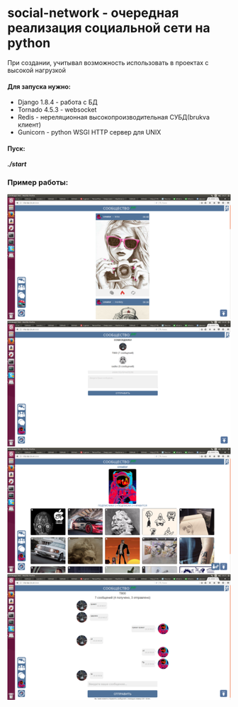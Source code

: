 # social-network - очередная реализация социальной сети на python

При создании, учитывал возможность использовать в проектах с высокой нагрузкой

#### Для запуска нужно:
* Django 1.8.4 - работа с БД
* Tornado 4.5.3 - websocket
* Redis - нереляционная высокопроизводительная СУБД(brukva клиент)
* Gunicorn - python WSGI HTTP сервер для UNIX
#### Пуск:
***./start***

### Пример работы:
[![Видео к проекту](https://github.com/evilsadko/social-network/blob/master/media/skr1.png)](https://www.youtube.com/watch?v=YUGzkWZ31Z8)
![Иллюстрация к проекту](https://github.com/evilsadko/social-network/blob/master/media/skr2.png)
![Иллюстрация к проекту](https://github.com/evilsadko/social-network/blob/master/media/skr3.png)
![Иллюстрация к проекту](https://github.com/evilsadko/social-network/blob/master/media/skr4.png)
